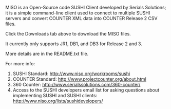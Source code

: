 MISO is an Open-Source code SUSHI Client developed by Serials Solutions; it is a simple command-line client used to connect to multiple SUSHI servers and convert COUNTER XML data into COUNTER Release 2 CSV files.

Click the Downloads tab above to download the MISO files.

It currently only supports JR1, DB1, and DB3 for Release 2 and 3.

More details are in the README.txt file.

For more info:
  1. SUSHI Standard: http://www.niso.org/workrooms/sushi
  1. COUNTER Standard: http://www.projectcounter.org/about.html
  1. 360 Counter: http://www.serialssolutions.com/360-counter/
  1. Access to the SUSHI developers email list for asking questions about implementing SUSHI and SUSHI clients: http://www.niso.org/lists/sushidevelopers/
